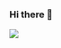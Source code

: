 ### Hi there 👋

<!--
**EladHarizy/EladHarizy** is a ✨ _special_ ✨ repository because its `README.md` (this file) appears on your GitHub profile.

Here are some ideas to get you started:

- 🔭 I’m currently working on ...
- 🌱 I’m currently learning ...
- 👯 I’m looking to collaborate on ...
- 🤔 I’m looking for help with ...
- 💬 Ask me about ...
- 📫 How to reach me: ...
- 😄 Pronouns: ...
- ⚡ Fun fact: ...
-->
<a href="https://github.com/DenverCoder1/github-readme-streak-stats">
    <img src="https://github-readme-streak-stats.herokuapp.com/?user=EladHarizy"/>
</a>
